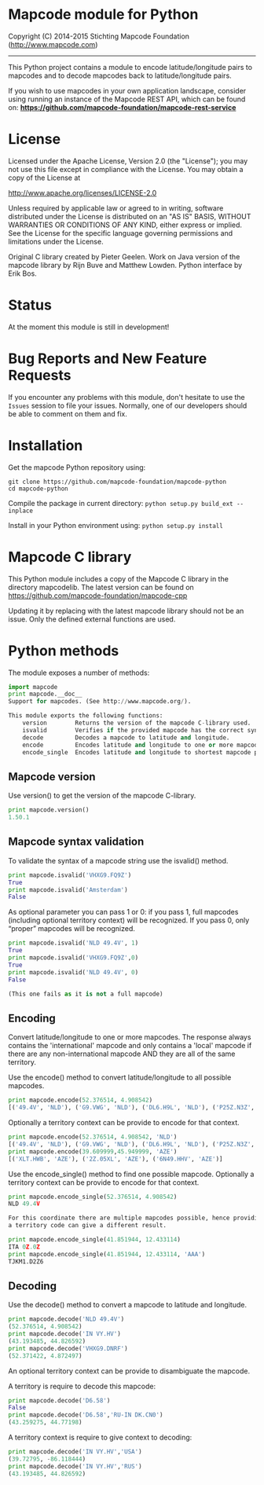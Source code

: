 # Mapcode module for Python

Copyright (C) 2014-2015 Stichting Mapcode Foundation (http://www.mapcode.com)

----

This Python project contains a module to encode latitude/longitude pairs to mapcodes
and to decode mapcodes back to latitude/longitude pairs.

If you wish to use mapcodes in your own application landscape, consider using running an instance of the
Mapcode REST API, which can be found on: **https://github.com/mapcode-foundation/mapcode-rest-service**

# License

Licensed under the Apache License, Version 2.0 (the "License");
you may not use this file except in compliance with the License.
You may obtain a copy of the License at

   http://www.apache.org/licenses/LICENSE-2.0

Unless required by applicable law or agreed to in writing, software
distributed under the License is distributed on an "AS IS" BASIS,
WITHOUT WARRANTIES OR CONDITIONS OF ANY KIND, either express or implied.
See the License for the specific language governing permissions and
limitations under the License.

Original C library created by Pieter Geelen. Work on Java version
of the mapcode library by Rijn Buve and Matthew Lowden. Python
interface by Erik Bos.

# Status

At the moment this module is still in development!

# Bug Reports and New Feature Requests

If you encounter any problems with this module, don't hesitate to use the `Issues` session to file your issues.
Normally, one of our developers should be able to comment on them and fix.

# Installation

Get the mapcode Python repository using:

```
git clone https://github.com/mapcode-foundation/mapcode-python
cd mapcode-python
```

Compile the package in current directory: `python setup.py build_ext --inplace`

Install in your Python environment using: `python setup.py install`

# Mapcode C library

This Python module includes a copy of the Mapcode C library in the
directory mapcodelib. The latest version can be found on
https://github.com/mapcode-foundation/mapcode-cpp

Updating it by replacing with the latest mapcode library should not
be an issue. Only the defined external functions are used.

# Python methods

The module exposes a number of methods:

```python
import mapcode
print mapcode.__doc__
Support for mapcodes. (See http://www.mapcode.org/).

This module exports the following functions:
    version        Returns the version of the mapcode C-library used.
    isvalid        Verifies if the provided mapcode has the correct syntax.
    decode         Decodes a mapcode to latitude and longitude.
    encode         Encodes latitude and longitude to one or more mapcodes.
    encode_single  Encodes latitude and longitude to shortest mapcode possible.
```

## Mapcode version

Use version() to get the version of the mapcode C-library.

```python
print mapcode.version()
1.50.1
```

## Mapcode syntax validation

To validate the syntax of a mapcode string use the isvalid() method.

```python
print mapcode.isvalid('VHXG9.FQ9Z')
True
print mapcode.isvalid('Amsterdam')
False
```

As optional parameter you can pass 1 or 0: if you pass 1, full mapcodes
(including optional territory context) will be recognized. If you pass 0,
only “proper” mapcodes will be recognized.

```python
print mapcode.isvalid('NLD 49.4V', 1)
True
print mapcode.isvalid('VHXG9.FQ9Z',0)
True
print mapcode.isvalid('NLD 49.4V', 0)
False

(This one fails as it is not a full mapcode)
```


## Encoding

Convert latitude/longitude to one or more mapcodes. The response always
contains the 'international' mapcode and only contains a 'local' mapcode
if there are any non-international mapcode AND they are all of the same
territory.

Use the encode() method to convert latitude/longitude to all possible
mapcodes.

```python
print mapcode.encode(52.376514, 4.908542)
[('49.4V', 'NLD'), ('G9.VWG', 'NLD'), ('DL6.H9L', 'NLD'), ('P25Z.N3Z', 'NLD'), ('VHXGB.1J9J', 'AAA')]
```

Optionally a territory context can be provide to encode for that context.

```python
print mapcode.encode(52.376514, 4.908542, 'NLD')
[('49.4V', 'NLD'), ('G9.VWG', 'NLD'), ('DL6.H9L', 'NLD'), ('P25Z.N3Z', 'NLD')]
print mapcode.encode(39.609999,45.949999, 'AZE')
[('XLT.HWB', 'AZE'), ('2Z.05XL', 'AZE'), ('6N49.HHV', 'AZE')]
```

Use the encode_single() method to find one possible mapcode.
Optionally a territory context can be provide to encode for that context.

```python
print mapcode.encode_single(52.376514, 4.908542)
NLD 49.4V

For this coordinate there are multiple mapcodes possible, hence providing
a territory code can give a different result.

print mapcode.encode_single(41.851944, 12.433114)
ITA 0Z.0Z
print mapcode.encode_single(41.851944, 12.433114, 'AAA')
TJKM1.D2Z6
```

## Decoding

Use the decode() method to convert a mapcode to latitude and longitude.

```python
print mapcode.decode('NLD 49.4V')
(52.376514, 4.908542)
print mapcode.decode('IN VY.HV')
(43.193485, 44.826592)
print mapcode.decode('VHXG9.DNRF')
(52.371422, 4.872497)
```

An optional territory context can be provide to disambiguate the mapcode.

A territory is require to decode this mapcode:

```python
print mapcode.decode('D6.58')
False
print mapcode.decode('D6.58','RU-IN DK.CN0')
(43.259275, 44.77198)
```

A territory context is require to give context to decoding:

```python
print mapcode.decode('IN VY.HV','USA')
(39.72795, -86.118444)
print mapcode.decode('IN VY.HV','RUS')
(43.193485, 44.826592)
```
